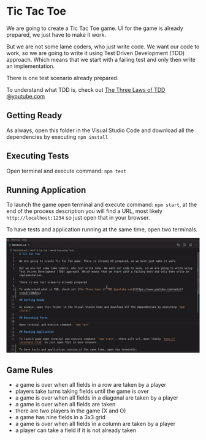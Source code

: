 # Tic Tac Toe

We are going to create a Tic Tac Toe game. UI for the game is already prepared, we just have to make it work.

But we are not some lame coders, who just write code. We want our code to work, so we are going to write it using Test Driven Development (TDD) approach. Which means that we start with a failing test and only then write an implementation.

There is one test scenario already prepared.

To understand what TDD is, check out [The Three Laws of TDD @youtube.com](https://www.youtube.com/watch?v=AoIfc5NwRks)

## Getting Ready

As always, open this folder in the Visual Studio Code and download all the dependencies by executing `npm install`

## Executing Tests

Open terminal and execute command: `npm test`

## Running Application

To launch the game open terminal and execute command: `npm start`, at the end of the process description you will find a URL, most likely `http://localhost:1234` so just open that in your browser.

To have tests and application running at the same time, open two terminals.

!["Two Terminals"](./assets/two-terminals.gif)

## Game Rules

- a game is over when all fields in a row are taken by a player
- players take turns taking fields until the game is over
- a game is over when all fields in a diagonal are taken by a player
- a game is over when all fields are taken
- there are two players in the game (X and O)
- a game has nine fields in a 3x3 grid
- a game is over when all fields in a column are taken by a player
- a player can take a field if it is not already taken